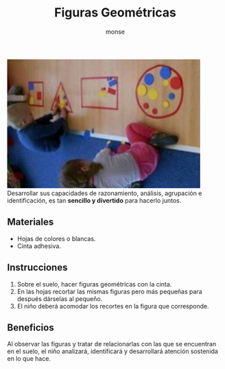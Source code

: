 ﻿---
layout: post
title:  "Figuras Geométricas"
tags: [logica]
categories: [infantes, actividad]
author: monse
image: /assets/posts/2020-06-01-figuras-geometricas.jpeg
---
![Actividad de geometría](/assets/posts/2020-06-01-figuras-geometricas.jpeg)
Desarrollar sus capacidades de razonamiento, análisis, agrupación e identificación, es tan **sencillo y divertido** para hacerlo juntos. 

## Materiales 
- Hojas de colores o blancas. 
- Cinta adhesiva.
 
## Instrucciones 
1. Sobre el suelo, hacer figuras geométricas con la cinta. 
2. En las hojas recortar las mismas figuras pero más pequeñas para después dárselas al pequeño.
3. El niño deber&aacute; acomodar los recortes en la figura que corresponde. 

## Beneficios 
Al observar las figuras y tratar de relacionarlas con las que se encuentran en el suelo, el niño analizará, identificará y desarrollará atención sostenida en lo que hace. 